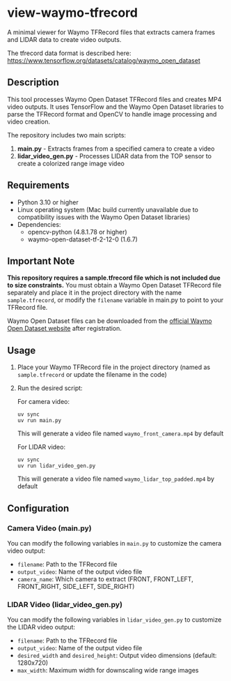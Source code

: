 # view-waymo-tfrecord

A minimal viewer for Waymo TFRecord files that extracts camera frames and LIDAR data to create video outputs.

The tfrecord data format is described here: https://www.tensorflow.org/datasets/catalog/waymo_open_dataset

## Description

This tool processes Waymo Open Dataset TFRecord files and creates MP4 video outputs. It uses TensorFlow and the Waymo Open Dataset libraries to parse the TFRecord format and OpenCV to handle image processing and video creation.

The repository includes two main scripts:

1. **main.py** - Extracts frames from a specified camera to create a video
2. **lidar_video_gen.py** - Processes LIDAR data from the TOP sensor to create a colorized range image video

## Requirements

- Python 3.10 or higher
- Linux operating system (Mac build currently unavailable due to compatibility issues with the Waymo Open Dataset libraries)
- Dependencies:
  - opencv-python (4.8.1.78 or higher)
  - waymo-open-dataset-tf-2-12-0 (1.6.7)

## Important Note

**This repository requires a sample.tfrecord file which is not included due to size constraints.** You must obtain a Waymo Open Dataset TFRecord file separately and place it in the project directory with the name `sample.tfrecord`, or modify the `filename` variable in main.py to point to your TFRecord file.

Waymo Open Dataset files can be downloaded from the [official Waymo Open Dataset website](https://waymo.com/open/) after registration.

## Usage

1. Place your Waymo TFRecord file in the project directory (named as `sample.tfrecord` or update the filename in the code)
2. Run the desired script:

   For camera video:
   ```
   uv sync
   uv run main.py
   ```
   This will generate a video file named `waymo_front_camera.mp4` by default
   
   For LIDAR video:
   ```
   uv sync
   uv run lidar_video_gen.py
   ```
   This will generate a video file named `waymo_lidar_top_padded.mp4` by default

## Configuration

### Camera Video (main.py)

You can modify the following variables in `main.py` to customize the camera video output:

- `filename`: Path to the TFRecord file
- `output_video`: Name of the output video file
- `camera_name`: Which camera to extract (FRONT, FRONT_LEFT, FRONT_RIGHT, SIDE_LEFT, SIDE_RIGHT)

### LIDAR Video (lidar_video_gen.py)

You can modify the following variables in `lidar_video_gen.py` to customize the LIDAR video output:

- `filename`: Path to the TFRecord file
- `output_video`: Name of the output video file
- `desired_width` and `desired_height`: Output video dimensions (default: 1280x720)
- `max_width`: Maximum width for downscaling wide range images
